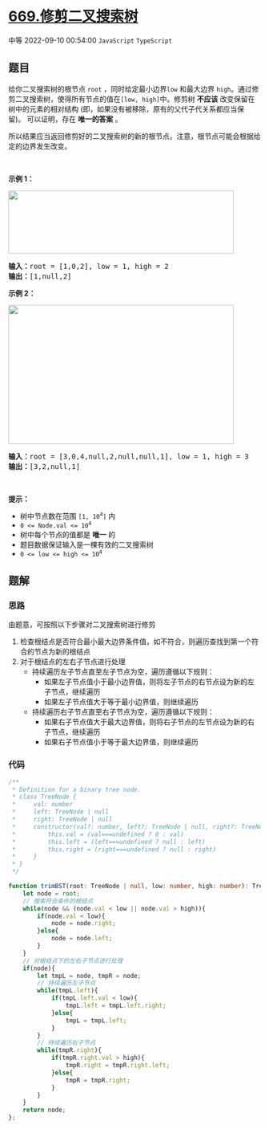 # [669.修剪二叉搜索树](https://leetcode.cn/problems/trim-a-binary-search-tree)
<span class="diff diff-medium">中等</span>
2022-09-10 00:54:00 `JavaScript` `TypeScript`
## 题目
<p>给你二叉搜索树的根节点 <code>root</code> ，同时给定最小边界<code>low</code> 和最大边界 <code>high</code>。通过修剪二叉搜索树，使得所有节点的值在<code>[low, high]</code>中。修剪树 <strong>不应该</strong>&nbsp;改变保留在树中的元素的相对结构 (即，如果没有被移除，原有的父代子代关系都应当保留)。 可以证明，存在&nbsp;<strong>唯一的答案</strong>&nbsp;。</p>

<p>所以结果应当返回修剪好的二叉搜索树的新的根节点。注意，根节点可能会根据给定的边界发生改变。</p>

<p>&nbsp;</p>

<p><strong>示例 1：</strong></p>
<img alt="" src="https://assets.leetcode.com/uploads/2020/09/09/trim1.jpg" style="height: 126px; width: 450px;" />
<pre>
<strong>输入：</strong>root = [1,0,2], low = 1, high = 2
<strong>输出：</strong>[1,null,2]
</pre>

<p><strong>示例 2：</strong></p>
<img alt="" src="https://assets.leetcode.com/uploads/2020/09/09/trim2.jpg" style="height: 277px; width: 450px;" />
<pre>
<strong>输入：</strong>root = [3,0,4,null,2,null,null,1], low = 1, high = 3
<strong>输出：</strong>[3,2,null,1]
</pre>

<p>&nbsp;</p>

<p><strong>提示：</strong></p>

<ul>
  <li>树中节点数在范围 <code>[1, 10<sup>4</sup>]</code> 内</li>
  <li><code>0 &lt;= Node.val &lt;= 10<sup>4</sup></code></li>
  <li>树中每个节点的值都是 <strong>唯一</strong> 的</li>
  <li>题目数据保证输入是一棵有效的二叉搜索树</li>
  <li><code>0 &lt;= low &lt;= high &lt;= 10<sup>4</sup></code></li>
</ul>


## 题解
### 思路
由题意，可按照以下步骤对二叉搜索树进行修剪
1. 检查根结点是否符合最小最大边界条件值，如不符合，则遍历查找到第一个符合的节点为新的根结点
2. 对于根结点的左右子节点进行处理
    - 持续遍历左子节点直至左子节点为空，遍历遵循以下规则：
        - 如果左子节点值小于最小边界值，则将左子节点的右节点设为新的左子节点，继续遍历
        - 如果左子节点值大于等于最小边界值，则继续遍历
    - 持续遍历右子节点直至右子节点为空，遍历遵循以下规则：
        - 如果右子节点值大于最大边界值，则将右子节点的左节点设为新的右子节点，继续遍历
        - 如果右子节点值小于等于最大边界值，则继续遍历

### 代码
```typescript
/**
 * Definition for a binary tree node.
 * class TreeNode {
 *     val: number
 *     left: TreeNode | null
 *     right: TreeNode | null
 *     constructor(val?: number, left?: TreeNode | null, right?: TreeNode | null) {
 *         this.val = (val===undefined ? 0 : val)
 *         this.left = (left===undefined ? null : left)
 *         this.right = (right===undefined ? null : right)
 *     }
 * }
 */

function trimBST(root: TreeNode | null, low: number, high: number): TreeNode | null {
    let node = root;
    // 搜索符合条件的根结点
    while(node && (node.val < low || node.val > high)){
        if(node.val < low){
            node = node.right;
        }else{
            node = node.left;
        }
    }
    // 对根结点下的左右子节点进行处理
    if(node){
        let tmpL = node, tmpR = node;
        // 持续遍历左子节点
        while(tmpL.left){
            if(tmpL.left.val < low){
                tmpL.left = tmpL.left.right;
            }else{
                tmpL = tmpL.left;
            }
        }
        // 持续遍历右子节点
        while(tmpR.right){
            if(tmpR.right.val > high){
                tmpR.right = tmpR.right.left;
            }else{
                tmpR = tmpR.right;
            }
        }
    }
    return node;
};
```
